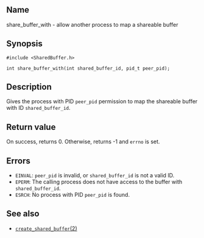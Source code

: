 ## Name

share\_buffer\_with - allow another process to map a shareable buffer

## Synopsis
```**c++
#include <SharedBuffer.h>

int share_buffer_with(int shared_buffer_id, pid_t peer_pid);
```

## Description

Gives the process with PID `peer_pid` permission to map the shareable buffer with ID `shared_buffer_id`.

## Return value

On success, returns 0. Otherwise, returns -1 and `errno` is set.

## Errors

* `EINVAL`: `peer_pid` is invalid, or `shared_buffer_id` is not a valid ID.
* `EPERM`: The calling process does not have access to the buffer with `shared_buffer_id`.
* `ESRCH`: No process with PID `peer_pid` is found.

## See also

* [`create_shared_buffer`(2)](create_shared_buffer.md)
